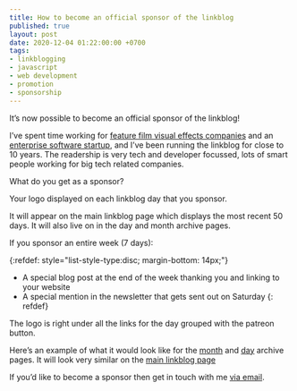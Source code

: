 ```yaml
---
title: How to become an official sponsor of the linkblog
published: true
layout: post
date: 2020-12-04 01:22:00:00 +0700
tags:
- linkblogging
- javascript
- web development
- promotion
- sponsorship
---
```

It’s now possible to become an official sponsor of the linkblog!

I’ve spent time working for [feature film visual effects companies](https://blog.markjgsmith.com/2020/11/24/what-its-like-working-in-tech-in-the-visual-effects-industry.html) and an [enterprise software startup](https://blog.markjgsmith.com/2020/11/30/what-its-like-working-for-an-enterprise-software-startup.html), and I’ve been running the linkblog for close to 10 years. The readership is very tech and developer focussed, lots of smart people working for big tech related companies. 

What do you get as a sponsor?

Your logo displayed on each linkblog day that you sponsor.

It will appear on the main linkblog page which displays the most recent 50 days. It will also live on in the day and month archive pages.

If you sponsor an entire week (7 days):

{:refdef: style="list-style-type:disc; margin-bottom: 14px;"}
- A special blog post at the end of the week thanking you and linking to your website
- A special mention in the newsletter that gets sent out on Saturday
{: refdef}

The logo is right under all the links for the day grouped with the patreon button.

Here’s an example of what it would look like for the [month](https://links.markjgsmith.com/archives/html/2020/12) and [day](https://links.markjgsmith.com/archives/html/2020/12/03) archive pages. It will look very similar on the [main linkblog page](https://links.markjgsmith.com)

If you’d like to become a sponsor then get in touch with me [via email](mailto:markjgsmith@gmail.com).
